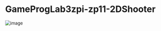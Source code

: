 # GameProgLab3zpi-zp11-2DShooter

![image](https://github.com/SvitBa/GameProgLab3zpi-zp11-2DShooter/assets/106300511/b6aa0670-4c76-4f47-9e95-43ffe51aa4a7)


